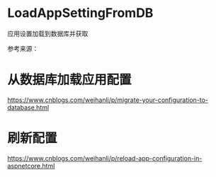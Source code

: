 # LoadAppSettingFromDB
应用设置加载到数据库并获取

参考来源：

# 从数据库加载应用配置
https://www.cnblogs.com/weihanli/p/migrate-your-configuration-to-database.html

# 刷新配置
https://www.cnblogs.com/weihanli/p/reload-app-configuration-in-aspnetcore.html

